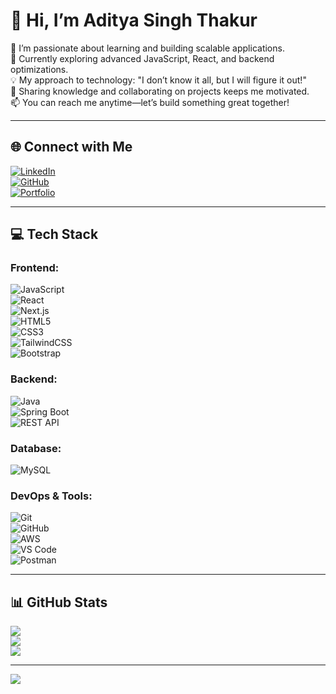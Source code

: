 # 👋 Hi, I’m Aditya Singh Thakur  

👀 I’m passionate about learning and building scalable applications.  
🌱 Currently exploring advanced JavaScript, React, and backend optimizations.  
💡 My approach to technology: "I don’t know it all, but I will figure it out!"  
💞 Sharing knowledge and collaborating on projects keeps me motivated.  
📫 You can reach me anytime—let’s build something great together!  

---

## 🌐 Connect with Me  
[![LinkedIn](https://img.shields.io/badge/LinkedIn-%230077B5.svg?logo=linkedin&logoColor=white)](https://www.linkedin.com/in/aditya-thakur-660114233/)  
[![GitHub](https://img.shields.io/badge/GitHub-181717?logo=github&logoColor=white)](https://github.com/Adity4thakur)  
[![Portfolio](https://img.shields.io/badge/Portfolio-%2312100E.svg?logo=firefox&logoColor=white)](https://adity4thakur.github.io/ADiTYA-THAKUR-portfolio/)  

---

## 💻 Tech Stack  

### **Frontend:**  
![JavaScript](https://img.shields.io/badge/JavaScript-%23F7DF1E.svg?style=for-the-badge&logo=javascript&logoColor=black)  
![React](https://img.shields.io/badge/React-%2320232a.svg?style=for-the-badge&logo=react&logoColor=%2361DAFB)  
![Next.js](https://img.shields.io/badge/Next.js-%23000000.svg?style=for-the-badge&logo=nextdotjs&logoColor=white)  
![HTML5](https://img.shields.io/badge/HTML5-%23E34F26.svg?style=for-the-badge&logo=html5&logoColor=white)  
![CSS3](https://img.shields.io/badge/CSS3-%231572B6.svg?style=for-the-badge&logo=css3&logoColor=white)  
![TailwindCSS](https://img.shields.io/badge/TailwindCSS-%2338B2AC.svg?style=for-the-badge&logo=tailwind-css&logoColor=white)  
![Bootstrap](https://img.shields.io/badge/Bootstrap-%238511FA.svg?style=for-the-badge&logo=bootstrap&logoColor=white)  

### **Backend:**  
![Java](https://img.shields.io/badge/Java-%23ED8B00.svg?style=for-the-badge&logo=openjdk&logoColor=white)  
![Spring Boot](https://img.shields.io/badge/Spring%20Boot-%236DB33F.svg?style=for-the-badge&logo=springboot&logoColor=white)  
![REST API](https://img.shields.io/badge/REST%20API-%23000000.svg?style=for-the-badge&logo=flask&logoColor=white)  

### **Database:**  
![MySQL](https://img.shields.io/badge/MySQL-%2300000f.svg?style=for-the-badge&logo=mysql&logoColor=white)  

### **DevOps & Tools:**  
![Git](https://img.shields.io/badge/Git-%23F05032.svg?style=for-the-badge&logo=git&logoColor=white)  
![GitHub](https://img.shields.io/badge/GitHub-181717?logo=github&logoColor=white&style=for-the-badge)  
![AWS](https://img.shields.io/badge/AWS-%23FF9900.svg?style=for-the-badge&logo=amazon-aws&logoColor=white)  
![VS Code](https://img.shields.io/badge/VS%20Code-%23007ACC.svg?style=for-the-badge&logo=visual-studio-code&logoColor=white)  
![Postman](https://img.shields.io/badge/Postman-%23FF6C37.svg?style=for-the-badge&logo=postman&logoColor=white)  

---

## 📊 GitHub Stats  
![](https://github-readme-stats.vercel.app/api?username=Adity4thakur&theme=dark&hide_border=false&include_all_commits=false&count_private=false)  
![](https://github-readme-streak-stats.herokuapp.com/?user=Adity4thakur&theme=dark&hide_border=false)  
![](https://github-readme-stats.vercel.app/api/top-langs/?username=Adity4thakur&theme=dark&hide_border=false&include_all_commits=false&count_private=false&layout=compact)  

---
[![](https://visitcount.itsvg.in/api?id=Adity4thakur&icon=0&color=0)](https://visitcount.itsvg.in)
